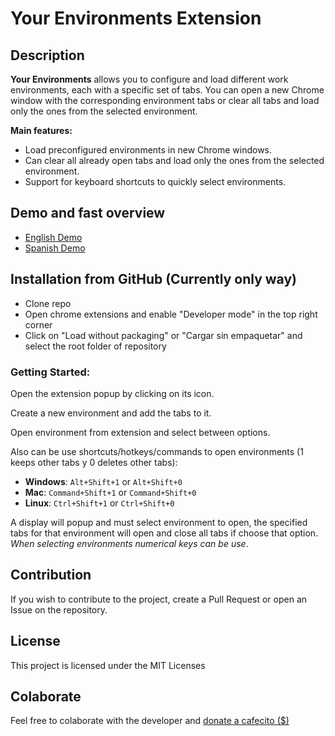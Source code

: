 # Your Environments Extension

## Description

**Your Environments** allows you to configure and load different work environments, each with a specific set of tabs. You can open a new Chrome window with the corresponding environment tabs or clear all tabs and load only the ones from the selected environment.

**Main features:**

- Load preconfigured environments in new Chrome windows.
- Can clear all already open tabs and load only the ones from the selected environment.
- Support for keyboard shortcuts to quickly select environments.

## Demo and fast overview

- [English Demo](ss)
- [Spanish Demo](ss)

## Installation from GitHub (Currently only way)

- Clone repo
- Open chrome extensions and enable "Developer mode" in the top right corner
- Click on "Load without packaging" or "Cargar sin empaquetar" and select the root folder of repository

### Getting Started:

Open the extension popup by clicking on its icon.

Create a new environment and add the tabs to it.

Open environment from extension and select between options.

Also can be use shortcuts/hotkeys/commands to open environments (1 keeps other tabs y 0 deletes other tabs):

- **Windows**: `Alt+Shift+1` or `Alt+Shift+0`
- **Mac**: `Command+Shift+1` or `Command+Shift+0`
- **Linux**: `Ctrl+Shift+1` or `Ctrl+Shift+0`

A display will popup and must select environment to open, the specified tabs for that environment will open and close all tabs if choose that option. _When selecting environments numerical keys can be use_.

## Contribution

If you wish to contribute to the project, create a Pull Request or open an Issue on the repository.

## License

This project is licensed under the MIT Licenses

## Colaborate

Feel free to colaborate with the developer and [donate a cafecito ($)](https://cafecito.app/juanfraherrero)
